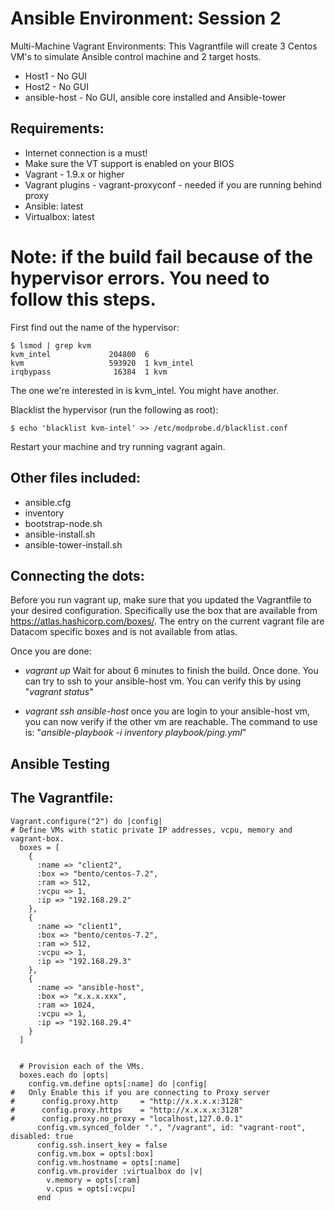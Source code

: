# Ansible Environment: Session 2

Multi-Machine Vagrant Environments:
This Vagrantfile will create 3 Centos VM's to simulate Ansible control machine and 2 target hosts. 

* Host1 - No GUI
* Host2 - No GUI
* ansible-host - No GUI, ansible core installed and Ansible-tower


## Requirements:

* Internet connection is a must!
* Make sure the VT support is enabled on your BIOS
* Vagrant - 1.9.x or higher
* Vagrant plugins - vagrant-proxyconf - needed if you are running behind proxy
* Ansible: latest
* Virtualbox: latest


# Note: if the build fail because of the hypervisor errors. You need to follow this steps.

First find out the name of the hypervisor:
```
$ lsmod | grep kvm
kvm_intel             204800  6
kvm                   593920  1 kvm_intel
irqbypass              16384  1 kvm
```
The one we're interested in is kvm_intel. You might have another.

Blacklist the hypervisor (run the following as root):
```
$ echo 'blacklist kvm-intel' >> /etc/modprobe.d/blacklist.conf
```
Restart your machine and try running vagrant again.


## Other files included:
- ansible.cfg
- inventory
- bootstrap-node.sh
- ansible-install.sh
- ansible-tower-install.sh

## Connecting the dots:
Before you run vagrant up, make sure that you updated the Vagrantfile to your desired configuration. Specifically use the box that are available from https://atlas.hashicorp.com/boxes/. The entry on the current vagrant file are Datacom specific boxes and is not available from atlas.

Once you are done: 
- _vagrant up_
  Wait for about 6 minutes to finish the build. Once done. You can try to ssh to your ansible-host vm. You can verify this by using "_vagrant status_"

- _vagrant ssh ansible-host_ 
  once you are login to your ansible-host vm, you can now verify if the other vm are reachable. The command to use is: "_ansible-playbook -i inventory playbook/ping.yml_"

## Ansible Testing

## The Vagrantfile:

```
Vagrant.configure("2") do |config|
# Define VMs with static private IP addresses, vcpu, memory and vagrant-box.
  boxes = [
    {
      :name => "client2",
      :box => "bento/centos-7.2",
      :ram => 512,
      :vcpu => 1,
      :ip => "192.168.29.2"
    },
    {
      :name => "client1",
      :box => "bento/centos-7.2",
      :ram => 512,
      :vcpu => 1,
      :ip => "192.168.29.3"
    },
    {
      :name => "ansible-host",
      :box => "x.x.x.xxx",
      :ram => 1024,
      :vcpu => 1,
      :ip => "192.168.29.4"
    }
  ]


  # Provision each of the VMs.
  boxes.each do |opts|
    config.vm.define opts[:name] do |config|
#   Only Enable this if you are connecting to Proxy server
#      config.proxy.http     = "http://x.x.x.x:3128"
#      config.proxy.https    = "http://x.x.x.x:3128"
#      config.proxy.no_proxy = "localhost,127.0.0.1"
      config.vm.synced_folder ".", "/vagrant", id: "vagrant-root", disabled: true
      config.ssh.insert_key = false
      config.vm.box = opts[:box]
      config.vm.hostname = opts[:name]
      config.vm.provider :virtualbox do |v|
        v.memory = opts[:ram]
        v.cpus = opts[:vcpu]
      end

```


